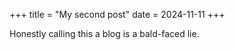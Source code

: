 +++
title = "My second post"
date = 2024-11-11
+++

Honestly calling this a blog is a bald-faced lie.
